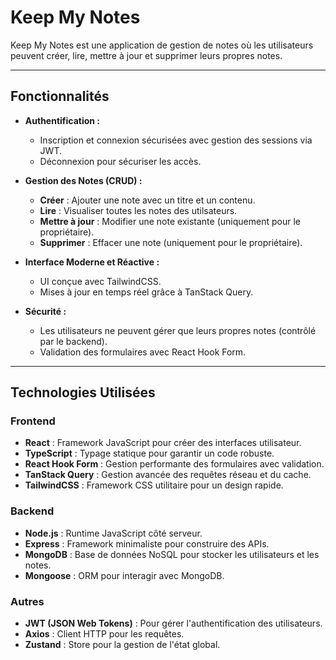 # **Keep My Notes**

Keep My Notes est une application de gestion de notes où les utilisateurs peuvent créer, lire, mettre à jour et supprimer leurs propres notes.

---

## **Fonctionnalités**

- **Authentification :**
  - Inscription et connexion sécurisées avec gestion des sessions via JWT.
  - Déconnexion pour sécuriser les accès.

- **Gestion des Notes (CRUD) :**
  - **Créer** : Ajouter une note avec un titre et un contenu.
  - **Lire** : Visualiser toutes les notes des utilsateurs.
  - **Mettre à jour** : Modifier une note existante (uniquement pour le propriétaire).
  - **Supprimer** : Effacer une note (uniquement pour le propriétaire).

- **Interface Moderne et Réactive :**
  - UI conçue avec TailwindCSS.
  - Mises à jour en temps réel grâce à TanStack Query.

- **Sécurité :**
  - Les utilisateurs ne peuvent gérer que leurs propres notes (contrôlé par le backend).
  - Validation des formulaires avec React Hook Form.

---

## **Technologies Utilisées**

### **Frontend**
- **React** : Framework JavaScript pour créer des interfaces utilisateur.
- **TypeScript** : Typage statique pour garantir un code robuste.
- **React Hook Form** : Gestion performante des formulaires avec validation.
- **TanStack Query** : Gestion avancée des requêtes réseau et du cache.
- **TailwindCSS** : Framework CSS utilitaire pour un design rapide.

### **Backend**
- **Node.js** : Runtime JavaScript côté serveur.
- **Express** : Framework minimaliste pour construire des APIs.
- **MongoDB** : Base de données NoSQL pour stocker les utilisateurs et les notes.
- **Mongoose** : ORM pour interagir avec MongoDB.

### **Autres**
- **JWT (JSON Web Tokens)** : Pour gérer l'authentification des utilisateurs.
- **Axios** : Client HTTP pour les requêtes.
- **Zustand** : Store pour la gestion de l'état global.


